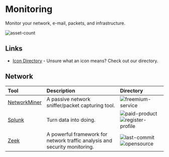 # Monitoring

Monitor your network, e-mail, packets, and infrastructure.

![asset-count](https://img.shields.io/badge/Tools%20%26%20Resources%20Available-3-947cb0?style=for-the-badge)

## Links <!-- {docsify-ignore} -->

- [Icon Directory](../ICONS.md) - Unsure what an icon means? Check out our directory.

## Network

| Tool | Description | Directory |
| :--- | :--- | :--- |
| [NetworkMiner](https://www.netresec.com/?page=NetworkMiner) | A passive network sniffer/packet capturing tool. | ![freemium-service](https://raw.githubusercontent.com/InfosecHouse/InfosecHouse/main/docs/icons/freemium-service.png) |
| [Splunk](https://www.splunk.com/) | Turn data into doing. | ![paid-product](https://raw.githubusercontent.com/InfosecHouse/InfosecHouse/main/docs/icons/paid-product.png) ![register-profile](https://raw.githubusercontent.com/InfosecHouse/InfosecHouse/main/docs/icons/register-profile.png) |
| [Zeek](https://github.com/zeek/zeek) | A powerful framework for network traffic analysis and security monitoring. | ![last-commit](https://img.shields.io/github/last-commit/zeek/zeek?color=947cb0&style=flat-square)  ![opensource](https://raw.githubusercontent.com/InfosecHouse/InfosecHouse/main/docs/icons/opensource.png) |

